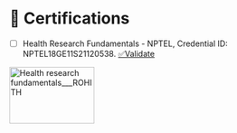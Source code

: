 # 📜 Certifications

- [ ] Health Research Fundamentals - NPTEL, Credential ID: NPTEL18GE11S21120538.  [✅Validate](http://nptel.ac.in/noc/E_Certificate/noc18-ge11/NPTEL18GE11S211205381810036247.jpg)
 <img src="https://github.com/ROHITHKM92/ROHITH/assets/87298902/5c899138-0a0b-4940-a1e6-f03b8e4e9393" alt="Health research fundamentals___ROHITH" style="width:150px; height:100px;">

